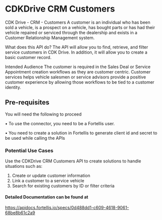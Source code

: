 # CDKDrive CRM Customers 

CDK Drive - CRM - Customers
A customer is an individual who has been sold a vehicle, is a prospect on a vehicle, has bought parts or has had their vehicle repaired or serviced through the dealership and exists in a Customer Relationship Management system.

What does this API do?
The API will allow you to find, retrieve, and filter service customers in CDK Drive. In addition, it will allow you to create a basic customer record.

Intended Audience
The customer is required in the Sales Deal or Service Appointment creation workflows as they are customer centric. Customer services helps vehicle salesmen or service advisors provide a positive customer experience by allowing those workflows to be tied to a customer identity.

## Pre-requisites

You will need the following to proceed

• To use the connector, you need to be a Fortellis user.

• You need to create a solution in Fortellis to generate client id and secret to be used while calling the APIs

### Potential Use Cases

Use the CDKDrive CRM Customers API to create solutions to handle situations such as:

1. Create or update customer information
2. Link a customer to a service vehicle
3. Search for existing customers by ID or filter criteria

#### Detailed Documentation can be found at 


https://apidocs.fortellis.io/specs/0d488dd1-c609-4618-9061-68be8b61c2a9
